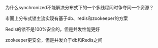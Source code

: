 为什么synchronized不能解决分布式下的一个多线程同时争夺同一个资源？

市面上分布式锁主流实现有基于db、redis和zookeeper的方案

Redis的锁不是100%安全的，但是并发性能更好

zookeeper更安全，但是并发介于db和Redis之间